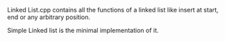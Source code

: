 Linked List.cpp contains all the functions of a linked list like insert at start, end or any arbitrary position.

Simple Linked list is the minimal implementation of it.
